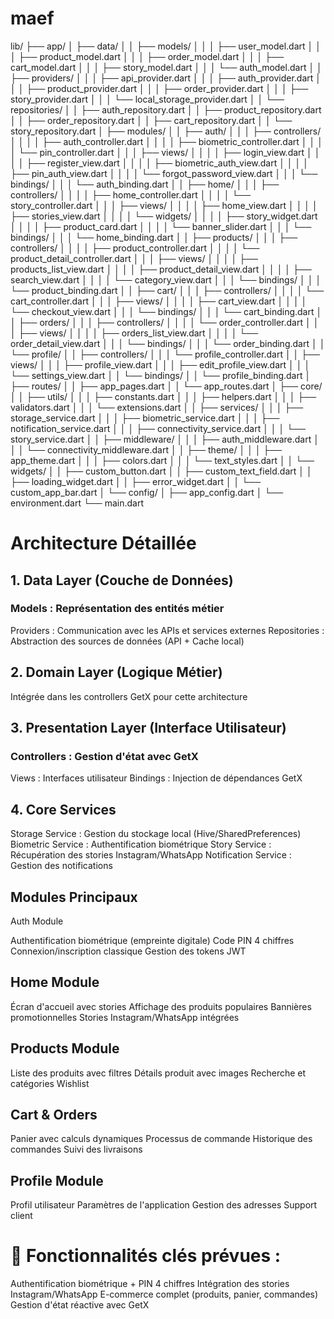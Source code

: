 # maef

lib/
├── app/
│   ├── data/
│   │   ├── models/
│   │   │   ├── user_model.dart
│   │   │   ├── product_model.dart
│   │   │   ├── order_model.dart
│   │   │   ├── cart_model.dart
│   │   │   ├── story_model.dart
│   │   │   └── auth_model.dart
│   │   ├── providers/
│   │   │   ├── api_provider.dart
│   │   │   ├── auth_provider.dart
│   │   │   ├── product_provider.dart
│   │   │   ├── order_provider.dart
│   │   │   ├── story_provider.dart
│   │   │   └── local_storage_provider.dart
│   │   └── repositories/
│   │       ├── auth_repository.dart
│   │       ├── product_repository.dart
│   │       ├── order_repository.dart
│   │       ├── cart_repository.dart
│   │       └── story_repository.dart
│   ├── modules/
│   │   ├── auth/
│   │   │   ├── controllers/
│   │   │   │   ├── auth_controller.dart
│   │   │   │   ├── biometric_controller.dart
│   │   │   │   └── pin_controller.dart
│   │   │   ├── views/
│   │   │   │   ├── login_view.dart
│   │   │   │   ├── register_view.dart
│   │   │   │   ├── biometric_auth_view.dart
│   │   │   │   ├── pin_auth_view.dart
│   │   │   │   └── forgot_password_view.dart
│   │   │   └── bindings/
│   │   │       └── auth_binding.dart
│   │   ├── home/
│   │   │   ├── controllers/
│   │   │   │   ├── home_controller.dart
│   │   │   │   └── story_controller.dart
│   │   │   ├── views/
│   │   │   │   ├── home_view.dart
│   │   │   │   ├── stories_view.dart
│   │   │   │   └── widgets/
│   │   │   │       ├── story_widget.dart
│   │   │   │       ├── product_card.dart
│   │   │   │       └── banner_slider.dart
│   │   │   └── bindings/
│   │   │       └── home_binding.dart
│   │   ├── products/
│   │   │   ├── controllers/
│   │   │   │   ├── product_controller.dart
│   │   │   │   └── product_detail_controller.dart
│   │   │   ├── views/
│   │   │   │   ├── products_list_view.dart
│   │   │   │   ├── product_detail_view.dart
│   │   │   │   ├── search_view.dart
│   │   │   │   └── category_view.dart
│   │   │   └── bindings/
│   │   │       └── product_binding.dart
│   │   ├── cart/
│   │   │   ├── controllers/
│   │   │   │   └── cart_controller.dart
│   │   │   ├── views/
│   │   │   │   ├── cart_view.dart
│   │   │   │   └── checkout_view.dart
│   │   │   └── bindings/
│   │   │       └── cart_binding.dart
│   │   ├── orders/
│   │   │   ├── controllers/
│   │   │   │   └── order_controller.dart
│   │   │   ├── views/
│   │   │   │   ├── orders_list_view.dart
│   │   │   │   └── order_detail_view.dart
│   │   │   └── bindings/
│   │   │       └── order_binding.dart
│   │   └── profile/
│   │       ├── controllers/
│   │       │   └── profile_controller.dart
│   │       ├── views/
│   │       │   ├── profile_view.dart
│   │       │   ├── edit_profile_view.dart
│   │       │   └── settings_view.dart
│   │       └── bindings/
│   │           └── profile_binding.dart
│   ├── routes/
│   │   ├── app_pages.dart
│   │   └── app_routes.dart
│   ├── core/
│   │   ├── utils/
│   │   │   ├── constants.dart
│   │   │   ├── helpers.dart
│   │   │   ├── validators.dart
│   │   │   └── extensions.dart
│   │   ├── services/
│   │   │   ├── storage_service.dart
│   │   │   ├── biometric_service.dart
│   │   │   ├── notification_service.dart
│   │   │   ├── connectivity_service.dart
│   │   │   └── story_service.dart
│   │   ├── middleware/
│   │   │   ├── auth_middleware.dart
│   │   │   └── connectivity_middleware.dart
│   │   ├── theme/
│   │   │   ├── app_theme.dart
│   │   │   ├── colors.dart
│   │   │   └── text_styles.dart
│   │   └── widgets/
│   │       ├── custom_button.dart
│   │       ├── custom_text_field.dart
│   │       ├── loading_widget.dart
│   │       ├── error_widget.dart
│   │       └── custom_app_bar.dart
│   └── config/
│       ├── app_config.dart
│       └── environment.dart
└── main.dart

# Architecture Détaillée
## 1. Data Layer (Couche de Données)

### Models : Représentation des entités métier
Providers : Communication avec les APIs et services externes
Repositories : Abstraction des sources de données (API + Cache local)

## 2. Domain Layer (Logique Métier)
Intégrée dans les controllers GetX pour cette architecture
## 3. Presentation Layer (Interface Utilisateur)

### Controllers : Gestion d'état avec GetX
Views : Interfaces utilisateur
Bindings : Injection de dépendances GetX

## 4. Core Services

Storage Service : Gestion du stockage local (Hive/SharedPreferences)
Biometric Service : Authentification biométrique
Story Service : Récupération des stories Instagram/WhatsApp
Notification Service : Gestion des notifications

## Modules Principaux
Auth Module

Authentification biométrique (empreinte digitale)
Code PIN 4 chiffres
Connexion/inscription classique
Gestion des tokens JWT

## Home Module

Écran d'accueil avec stories
Affichage des produits populaires
Bannières promotionnelles
Stories Instagram/WhatsApp intégrées

## Products Module

Liste des produits avec filtres
Détails produit avec images
Recherche et catégories
Wishlist

## Cart & Orders

Panier avec calculs dynamiques
Processus de commande
Historique des commandes
Suivi des livraisons

## Profile Module

Profil utilisateur
Paramètres de l'application
Gestion des adresses
Support client

# 🔑 Fonctionnalités clés prévues :

Authentification biométrique + PIN 4 chiffres
Intégration des stories Instagram/WhatsApp
E-commerce complet (produits, panier, commandes)
Gestion d'état réactive avec GetX